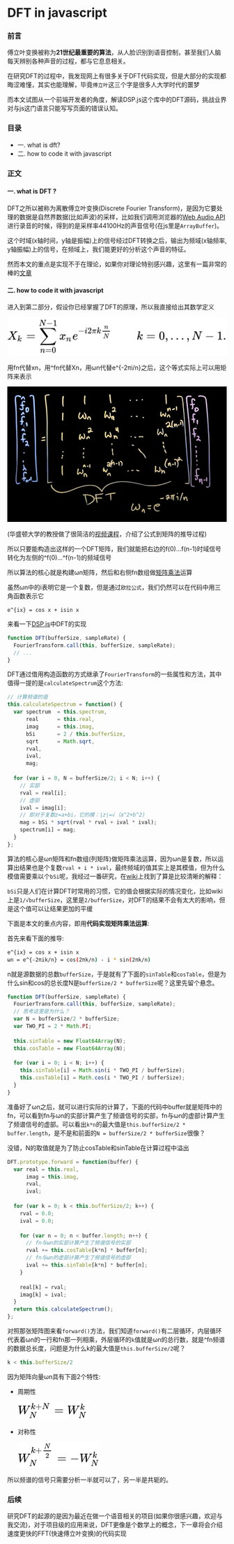 DFT in javascript
===

### 前言

傅立叶变换被称为**21世纪最重要的算法**，从人脸识别到语音控制，甚至我们人脑每天辨别各种声音的过程，都与它息息相关。

在研究DFT的过程中，我发现网上有很多关于DFT代码实现，但是大部分的实现都晦涩难懂，其实也能理解，毕竟`傅立叶`这三个字是很多人大学时代的噩梦

而本文试图从一个前端开发者的角度，解读DSP.js这个库中的DFT源码，挑战业界对与js这门语言只能写写页面的错误认知。

### 目录
  - 一. what is dft?
  - 二. how to code it with javascript

### 正文

#### 一. what is DFT ?
DFT之所以被称为离散傅立叶变换(Discrete Fourier Transform)，是因为它要处理的数据是自然界数据(比如声波)的采样，比如我们调用浏览器的[Web Audio API](https://developer.mozilla.org/zh-CN/docs/Web/API/Web_Audio_API)进行录音的时候，得到的是采样率44100Hz的声音信号(在js里是`ArrayBuffer`)。

这个时域(x轴时间，y轴是振幅)上的信号经过DFT转换之后，输出为频域(x轴频率, y轴振幅)上的信号，在频域上，我们能更好的分析这个声音的特征。

然而本文的重点是实现不于在理论，如果你对理论特别感兴趣，这里有一篇非常的棒的[文章](https://zhuanlan.zhihu.com/p/19759362)

#### 二. how to code it with javascript
进入到第二部分，假设你已经掌握了DFT的原理，所以我直接给出其数学定义

![dft-equation](./img/dft-equation.svg)

用fn代替xn，用^fn代替Xn，用ωn代替e^{-2πi/n}之后，这个等式实际上可以用矩阵来表示

![dft matrix](./img/matrix.png)

(华盛顿大学的教授做了很简洁的[视频课程](https://www.youtube.com/watch?v=E8HeD-MUrjY)，介绍了公式到矩阵的推导过程)

所以只要能构造出这样的一个DFT矩阵，我们就能把右边的f(0)...f(n-1)时域信号转化为左侧的^f(0)...^f(n-1)的频域信号

所以算法的核心就是构建ωn矩阵，然后和右侧fn数组做[矩阵乘法](https://zh.wikipedia.org/wiki/%E7%9F%A9%E9%99%A3%E4%B9%98%E6%B3%95)运算

虽然ωn中的i表明它是一个复数，但是通过`欧拉公式`，我们仍然可以在代码中用三角函数表示它

```
e^{ix} = cos x + isin x
```

来看一下[DSP.js](https://github.com/corbanbrook/dsp.js/)中DFT的实现
```js
function DFT(bufferSize, sampleRate) {
  FourierTransform.call(this, bufferSize, sampleRate);
  // ...
}
```

DFT通过借用构造函数的方式继承了`FourierTransform`的一些属性和方法，其中值得一提的是`calculateSpectrum`这个方法:

```js
// 计算频谱的值
this.calculateSpectrum = function() {
  var spectrum  = this.spectrum,
      real      = this.real,
      imag      = this.imag,
      bSi       = 2 / this.bufferSize,
      sqrt      = Math.sqrt,
      rval, 
      ival,
      mag;

  for (var i = 0, N = bufferSize/2; i < N; i++) {
    // 实部
    rval = real[i];
    // 虚部
    ival = imag[i];
    // 即对于复数z=a+bi，它的模：∣z∣=√（a^2+b^2)
    mag = bSi * sqrt(rval * rval + ival * ival);
    spectrum[i] = mag;
  }
};
```

算法的核心是ωn矩阵和fn数组(列矩阵)做矩阵乘法运算，因为ωn是复数，所以运算出结果也是个复数`rval + i * ival`，最终频域的值其实上是其模值，但为什么模值需要乘以个`bSi`呢，我经过一番研究，在[wiki](https://en.wikipedia.org/wiki/DFT_matrix#Definition)上找到了算是比较清晰的解释：

`bSi`只是人们在计算DFT时常用的习惯，它的值会根据实际的情况变化，比如wiki上是`1/√bufferSize`，这里是`2/bufferSize`，对DFT的结果不会有太大的影响，但是这个值可以让结果更加的平缓

下面是本文的重点内容，即用**代码实现矩阵乘法运算**:

首先来看下面的推导:
```bash
e^{ix} = cos x + isin x
ωn = e^{-2πik/n} = cos(2πk/n) - i * sin(2πk/n)
```
n就是源数据的总数`bufferSize`，于是就有了下面的`sinTable`和`cosTable`，但是为什么sin和cos的总长度N是`bufferSize/2 * bufferSize`呢？这里先留个悬念。

```js
function DFT(bufferSize, sampleRate) {
  FourierTransform.call(this, bufferSize, sampleRate);
  // 思考这里是为什么？
  var N = bufferSize/2 * bufferSize;
  var TWO_PI = 2 * Math.PI;

  this.sinTable = new Float64Array(N);
  this.cosTable = new Float64Array(N);

  for (var i = 0; i < N; i++) {
    this.sinTable[i] = Math.sin(i * TWO_PI / bufferSize);
    this.cosTable[i] = Math.cos(i * TWO_PI / bufferSize);
  }
}
```

准备好了ωn之后，就可以进行实际的计算了，下面的代码中buffer就是矩阵中的fn，可以看到fn与ωn的实部计算产生了频谱信号的实部，fn与ωn的虚部计算产生了频谱信号的虚部。可以看出`k*n`的最大值是`this.bufferSize/2 * buffer.length`，是不是和前面的`N = bufferSize/2 * bufferSize`很像？

没错，N的取值就是为了防止cosTable和sinTable在计算过程中溢出

```js
DFT.prototype.forward = function(buffer) {
  var real = this.real, 
      imag = this.imag,
      rval,
      ival;

  for (var k = 0; k < this.bufferSize/2; k++) {
    rval = 0.0;
    ival = 0.0;

    for (var n = 0; n < buffer.length; n++) {
      // fn与ωn的实部计算产生了频谱信号的实部
      rval += this.cosTable[k*n] * buffer[n];
      // fn与ωn的虚部计算产生了频谱信号的虚部
      ival += this.sinTable[k*n] * buffer[n];
    }

    real[k] = rval;
    imag[k] = ival;
  }
  return this.calculateSpectrum();
};
```

对照那张矩阵图来看`forward()`方法，我们知道`forward()`有二层循环，内层循环代表着ωn的一行和fn那一列相乘，外层循环的`k`值就是ωn的总行数，就是^fn频谱的数据总长度，问题是为什么k的最大值是`this.bufferSize/2`呢？
```js
k < this.bufferSize/2
```
因为矩阵向量ωn具有下面2个特性:
- 周期性

  ![周期性](./img/dft-periodic.svg)

- 对称性

  ![对称性](./img/dft-symmetry.svg)

所以频谱的信号只需要分析一半就可以了，另一半是共轭的。

### 后续
研究DFT的起源的是因为最近在做一个语音相关的项目(如果你很感兴趣，欢迎与我交流)，对于项目级的应用来说，DFT更像是个数学上的概念，下一章将会介绍速度更快的FFT(快速傅立叶变换)的代码实现